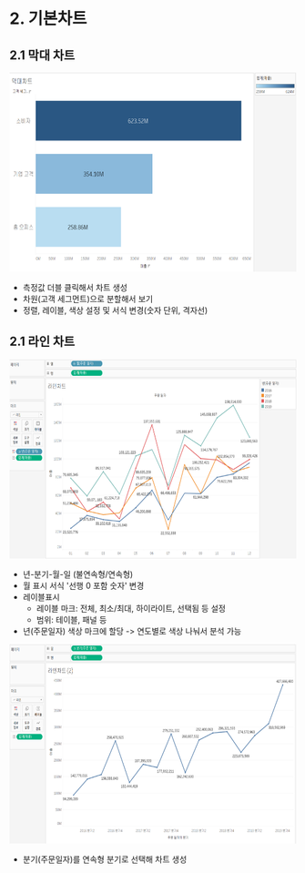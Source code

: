 # 2. 기본차트

## 2.1 막대 차트
<img src="image/02. 기본차트_막대.PNG" width="600" height="350">

- 측정값 더블 클릭해서 차트 생성
- 차원(고객 세그먼트)으로 분할해서 보기
- 정렬, 레이블, 색상 설정 및 서식 변경(숫자 단위, 격자선)

## 2.1 라인 차트
<img src="image/02. 기본차트_라인1.PNG" width="600" height="350">

- 년-분기-월-일 (불연속형/연속형)
- 월 표시 서식 '선행 0 포함 숫자' 변경
- 레이블표시
	- 레이블 마크: 전체, 최소/최대, 하이라이트, 선택됨 등 설정
	- 범위: 테이블, 패널 등
- 년(주문일자) 색상 마크에 할당 -> 연도별로 색상 나눠서 분석 가능

<img src="image/02. 기본차트_라인2.PNG" width="600" height="350">

- 분기(주문일자)를  연속형 분기로 선택해 차트 생성
